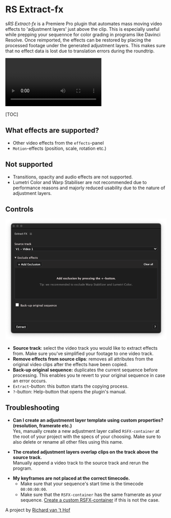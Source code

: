 # RS Extract-fx

s*RS Extract-fx* is a Premiere Pro plugin that automates mass moving video effects to  'adjustment layers' just above the clip. This is especially useful while prepping your sequennce for color grading in programs like Davinci Resolve. Once reimported, the effects can be restored by placing the processed footage under the generated adjustment layers. This makes sure that no effect data is lost due to translation errors during the roundtrip.

<video src="preview.webm" loop autoplay></video>

[TOC]


## What effects are supported?

- Other video effects from the `effects`-panel
- `Motion`-effects (position, scale, rotation etc.)
## Not supported
- Transitions, opacity and audio effects are not supported.
-  Lumetri Color and Warp Stabiliser are not recommended due to performance reasons and majorly reduced usability due to the nature of adjustment layers.
## Controls

<img style="margin:0" src="program.png" alt="program"  />

- **Source track**: select the video track you would like to extract effects from. Make sure you've simplified your footage to one video track.
- **Remove effects from source clips**: removes all attributes from the original video clips after the effects have been copied.
- **Back-up original sequence:** duplicates the current sequence before processing. This enables you te revert to your original sequence in case an error occurs.
- `Extract`-button: this button starts the copying process.
- `?`-button: Help-button that opens the plugin's manual. 

## Troubleshooting

<style>
  .faq-item {
    white-space: normal !important;
    margin-bottom: 1em;
  }
</style>
<ul >
	<li class="faq-item" id="custom-container">
    <b>Can I create an adjustmennt layer template using custom properties? (resolution, framerate etc.)</b></br>
    Yes, manually create a new adjustment layer called <code>RSFX-container</code> at the root of your project with the specs of your choosing. Make sure to also delete or rename all other files using this name.
	</li>  
  <li class="faq-item">
    <b>The created adjustment layers overlap clips on the track above the source track.</b></br>
    Manually append a video track to the source track and rerun the program.
	</li>  
  <li class="faq-item">
    <b>My keyframes are not placed at the correct timecode.</b></br>
		<ul>
      <li>Make sure that your sequence's start time is the timecode <code>00:00:00:00</code>.</li>
      <li>Make sure that the <code>RSFX-container</code> has the same framerate as your sequence. <a href="#custom-container">Create a custom RSFX-container</a> if this is not the case.</li>
		</ul>
	</li>  
</ul>



A project by [Richard van 't Hof](https://therichard.space)
